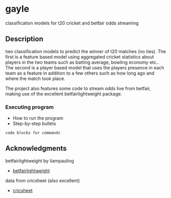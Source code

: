 # gayle

classification models for t20 cricket and betfair odds streaming

## Description

two classification models to predict the winner of t20 matches (no ties). The first is a feature based model using aggregated cricket statistics about players in the two teams such as batting average, bowling economy etc.. The second is a player based model that uses the players presence in each team as a feature in addition to a few others such as how long ago and where the match took place. 

The project also features some code to stream odds live from betfair, making use of the excellent betfairlightweight package.

### Executing program

* How to run the program
* Step-by-step bullets
```
code blocks for commands
```

## Acknowledgments
betfairlightweight by liampauling
* [betfairlightweight](https://github.com/liampauling/betfair)

data from cricsheet (also excellent)
* [cricsheet](https://https://cricsheet.org/)